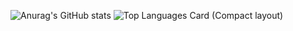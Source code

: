 ![Anurag's GitHub stats](https://github-readme-stats.vercel.app/api?username=Jikky1618&show_icons=true)
![Top Languages Card (Compact layout)](https://github-readme-stats.vercel.app/api/top-langs/?username=Jikky1618&layout=compact)
